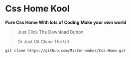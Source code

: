 # Css Home Kool

**Pure Css Home With lots of Coding**
**Make your own world**

> Just Click The Download Button

> Or Just Git Clone The Url

```gitClone
git clone https://github.com/Mister-maker/Css-Home.git

```
